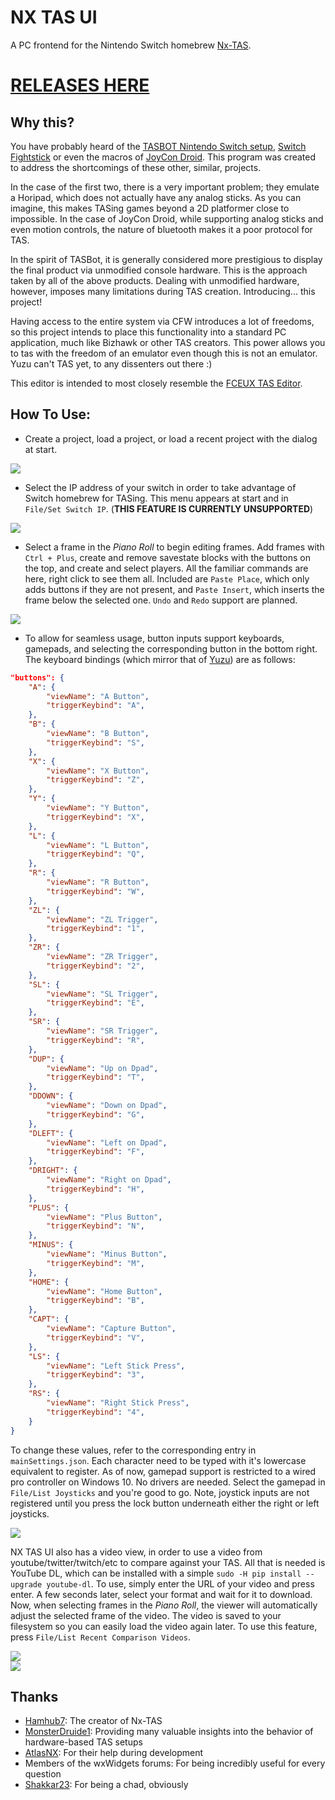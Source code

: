 # NX TAS UI
A PC frontend for the Nintendo Switch homebrew [Nx-TAS](https://github.com/hamhub7/nx-TAS).

# [RELEASES HERE](https://github.com/TheGreatRambler/NX-TAS-UI/releases)

## Why this?
You have probably heard of the [TASBOT Nintendo Switch setup](https://www.youtube.com/watch?v=VXRL7dUVT-M), [Switch Fightstick](https://github.com/shinyquagsire23/Switch-Fightstick) or even the macros of [JoyCon Droid](https://play.google.com/store/apps/details?id=com.rdapps.gamepad&hl=en_US). This program was created to address the shortcomings of these other, similar, projects.

In the case of the first two, there is a very important problem; they emulate a Horipad, which does not actually have any analog sticks. As you can imagine, this makes TASing games beyond a 2D platformer close to impossible. In the case of JoyCon Droid, while supporting analog sticks and even motion controls, the nature of bluetooth makes it a poor protocol for TAS.

In the spirit of TASBot, it is generally considered more prestigious to display the final product via unmodified console hardware. This is the approach taken by all of the above products. Dealing with unmodified hardware, however, imposes many limitations during TAS creation. Introducing... this project!

Having access to the entire system via CFW introduces a lot of freedoms, so this project intends to place this functionality into a standard PC application, much like Bizhawk or other TAS creators. This power allows you to tas with the freedom of an emulator even though this is not an emulator. Yuzu can't TAS yet, to any dissenters out there :)

This editor is intended to most closely resemble the [FCEUX TAS Editor](http://www.fceux.com/web/help/taseditor/).

## How To Use:
* Create a project, load a project, or load a recent project with the dialog at start.

<div align=”center”><img src="screenshots/loadproject.png"></div> 

* Select the IP address of your switch in order to take advantage of Switch homebrew for TASing. This menu appears at start and in `File/Set Switch IP`. (**THIS FEATURE IS CURRENTLY UNSUPPORTED**)

<div align=”center”><img src="screenshots/selectip.png"></div>

* Select a frame in the *Piano Roll* to begin editing frames. Add frames with `Ctrl + Plus`, create and remove savestate blocks with the buttons on the top, and create and select players. All the familiar commands are here, right click to see them all. Included are `Paste Place`, which only adds buttons if they are not present, and `Paste Insert`, which inserts the frame below the selected one. `Undo` and `Redo` support are planned.

<div align=”center”><img src="screenshots/pianoroll.png"></div>

* To allow for seamless usage, button inputs support keyboards, gamepads, and selecting the corresponding button in the bottom right. The keyboard bindings (which mirror that of [Yuzu](https://yuzu-emu.org/)) are as follows:
```json
"buttons": {
	"A": {
		"viewName": "A Button",
		"triggerKeybind": "A",
	},
	"B": {
		"viewName": "B Button",
		"triggerKeybind": "S",
	},
	"X": {
		"viewName": "X Button",
		"triggerKeybind": "Z",
	},
	"Y": {
		"viewName": "Y Button",
		"triggerKeybind": "X",
	},
	"L": {
		"viewName": "L Button",
		"triggerKeybind": "Q",
	},
	"R": {
		"viewName": "R Button",
		"triggerKeybind": "W",
	},
	"ZL": {
		"viewName": "ZL Trigger",
		"triggerKeybind": "1",
	},
	"ZR": {
		"viewName": "ZR Trigger",
		"triggerKeybind": "2",
	},
	"SL": {
		"viewName": "SL Trigger",
		"triggerKeybind": "E",
	},
	"SR": {
		"viewName": "SR Trigger",
		"triggerKeybind": "R",
	},
	"DUP": {
		"viewName": "Up on Dpad",
		"triggerKeybind": "T",
	},
	"DDOWN": {
		"viewName": "Down on Dpad",
		"triggerKeybind": "G",
	},
	"DLEFT": {
		"viewName": "Left on Dpad",
		"triggerKeybind": "F",
	},
	"DRIGHT": {
		"viewName": "Right on Dpad",
		"triggerKeybind": "H",
	},
	"PLUS": {
		"viewName": "Plus Button",
		"triggerKeybind": "N",
	},
	"MINUS": {
		"viewName": "Minus Button",
		"triggerKeybind": "M",
	},
	"HOME": {
		"viewName": "Home Button",
		"triggerKeybind": "B",
	},
	"CAPT": {
		"viewName": "Capture Button",
		"triggerKeybind": "V",
	},
	"LS": {
		"viewName": "Left Stick Press",
		"triggerKeybind": "3",
	},
	"RS": {
		"viewName": "Right Stick Press",
		"triggerKeybind": "4",
	}
}
```
To change these values, refer to the corresponding entry in `mainSettings.json`. Each character need to be typed with it's lowercase equivalent to register. As of now, gamepad support is restricted to a wired pro controller on Windows 10. No drivers are needed. Select the gamepad in `File/List Joysticks` and you're good to go. Note, joystick inputs are not registered until you press the lock button underneath either the right or left joysticks.

<div align=”center”><img src="screenshots/buttonandjoysticks.png"></div>

NX TAS UI also has a video view, in order to use a video from youtube/twitter/twitch/etc to compare against your TAS. All that is needed is YouTube DL, which can be installed with a simple `sudo -H pip install --upgrade youtube-dl`. To use, simply enter the URL of your video and press enter. A few seconds later, select your format and wait for it to download. Now, when selecting frames in the *Piano Roll*, the viewer will automatically adjust the selected frame of the video. The video is saved to your filesystem so you can easily load the video again later. To use this feature, press `File/List Recent Comparison Videos`.

<div align=”center”><img src="screenshots/videocomparisonviewerwithlist.png"></div>
<div align=”center”><img src="screenshots/videocomparisonviewer.png"></div>

## Thanks
- [Hamhub7](https://github.com/hamhub7): The creator of Nx-TAS
- [MonsterDruide1](https://github.com/MonsterDruide1): Providing many valuable insights into the behavior of hardware-based TAS setups
- [AtlasNX](https://twitter.com/atlasnx?lang=en): For their help during development
- Members of the wxWidgets forums: For being incredibly useful for every question
- [Shakkar23](https://github.com/shakkar23): For being a chad, obviously